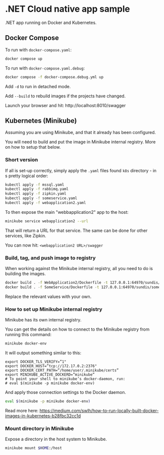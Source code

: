 # .NET Cloud native app sample

.NET app running on Docker and Kubernetes. 

## Docker Compose

To run with ```docker-compose.yaml```:

```sh
docker compose up
```

To run with ```docker-compose.yaml.debug```:

```sh
docker compose -f docker-compose.debug.yml up
```

Add ``-d`` to run in detached mode.

Add ``--build`` to rebuild images if the projects have changed.

Launch your browser and hit: http://localhost:8010/swagger

## Kubernetes (Minikube)

Assuming you are using Minikube, and that it already has been configured. 

You will need to build and put the image in Minikube internal registry. More on how to setup that below.

### Short version

If all is set-up correctly, simply apply the ``.yaml`` files found ``k8s`` directory - in s pretty logical order:

```sh
kubectl apply -f mssql.yaml
kubectl apply -f rabbimq.yaml
kubectl apply -f zipkin.yaml
kubectl apply -f someservice.yaml
kubectl apply -f webapplication2.yaml
```

To then expose the main "webbapplication2" app to the host:

```sh
minikube service webapplication2 --url
```

That will return a URL for that service. The same can be done for other services, like Zipkin.

You can now hit: ``<webapplication2 URL>/swagger``

### Build, tag, and push image to registry

When working against the Minikube internal registry, all you need to do is building the images.

```sh
docker build . -f WebApplication2/Dockerfile -t 127.0.0.1:64970/sundis/webapplication2:latest
docker build . -f SomeService/Dockerfile -t 127.0.0.1:64970/sundis/someservice:latest
```

Replace the relevant values with your own.

### How to set up Minikube internal registry

Minikube has its own internal registry.

You can get the details on how to connect to the Minikube registry from running this command:

```sh
minikube docker-env
```

It will output something similar to this:

```
export DOCKER_TLS_VERIFY=”1"
export DOCKER_HOST=”tcp://172.17.0.2:2376"
export DOCKER_CERT_PATH=”/home/user/.minikube/certs”
export MINIKUBE_ACTIVE_DOCKERD=”minikube”
# To point your shell to minikube’s docker-daemon, run:
# eval $(minikube -p minikube docker-env)
```

And apply those connection settings to the Docker daemon.

```sh
eval $(minikube -p minikube docker-env)
```

Read more here: https://medium.com/swlh/how-to-run-locally-built-docker-images-in-kubernetes-b28fbc32cc1d 

### Mount directory in Minikube

Expose a directory in the host system to Minikube.

```sh
minikube mount $HOME:/host
```